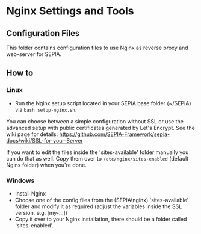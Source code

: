 # Nginx Settings and Tools

## Configuration Files

This folder contains configuration files to use Nginx as reverse proxy and web-server for SEPIA.

## How to

### Linux

* Run the Nginx setup script located in your SEPIA base folder (~/SEPIA) via `bash setup-nginx.sh`.

You can choose between a simple configuration without SSL or use the advanced setup with public certificates generated by Let's Encrypt.
See the wiki page for details: https://github.com/SEPIA-Framework/sepia-docs/wiki/SSL-for-your-Server  
  
If you want to edit the files inside the 'sites-available' folder manually you can do that as well. Copy them over to `/etc/nginx/sites-enabled` (default Nginx folder) when you're done.

### Windows

* Install Nginx
* Choose one of the config files from the (SEPIA\nginx\) 'sites-available' folder and modify it as required (adjust the variables inside the SSL version, e.g. [my-...])
* Copy it over to your Nginx installation, there should be a folder called 'sites-enabled'.

